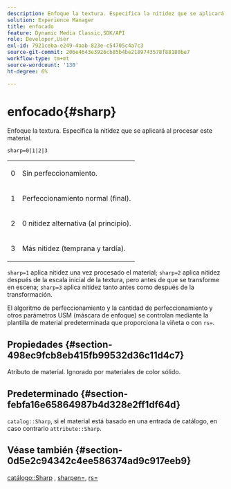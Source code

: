```yaml
---
description: Enfoque la textura. Especifica la nitidez que se aplicará al procesar este material.
solution: Experience Manager
title: enfocado
feature: Dynamic Media Classic,SDK/API
role: Developer,User
exl-id: 7921ceba-e249-4aab-823e-c54705c4a7c3
source-git-commit: 206e4643e3926cb85b4be2189743578f88180be7
workflow-type: tm+mt
source-wordcount: '130'
ht-degree: 6%

---
```


# enfocado{#sharp}

Enfoque la textura. Especifica la nitidez que se aplicará al procesar este material.

`sharp=0|1|2|3`

<table id="simpletable_04B4EAA7CE7D4ED48A61A50CD001388F"> 
 <tr class="strow"> 
  <td class="stentry"> <p>0 </p> </td> 
  <td class="stentry"> <p>Sin perfeccionamiento. </p> </td> 
 </tr> 
 <tr class="strow"> 
  <td class="stentry"> <p>1 </p> </td> 
  <td class="stentry"> <p>Perfeccionamiento normal (final). </p> </td> 
 </tr> 
 <tr class="strow"> 
  <td class="stentry"> <p>2 </p> </td> 
  <td class="stentry"> <p>0 nitidez alternativa (al principio). </p> </td> 
 </tr> 
 <tr class="strow"> 
  <td class="stentry"> <p>3 </p> </td> 
  <td class="stentry"> <p>Más nitidez (temprana y tardía). </p> </td> 
 </tr> 
</table>

`sharp=1` aplica nitidez una vez procesado el material;  `sharp=2` aplica nitidez después de la escala inicial de la textura, pero antes de que se transforme en escena;  `sharp=3` aplica nitidez tanto antes como después de la transformación.

El algoritmo de perfeccionamiento y la cantidad de perfeccionamiento y otros parámetros USM (máscara de enfoque) se controlan mediante la plantilla de material predeterminada que proporciona la viñeta o con `rs=`.

## Propiedades {#section-498ec9fcb8eb415fb99532d36c11d4c7}

Atributo de material. Ignorado por materiales de color sólido.

## Predeterminado {#section-febfa16e65864987b4d328e2ff1df64d}

`catalog::Sharp`, si el material está basado en una entrada de catálogo, en caso contrario  `attribute::Sharp`.

## Véase también {#section-0d5e2c94342c4ee586374ad9c917eeb9}

[catálogo::Sharp](../../../../../ir-api/material-cat/image-rendering-api-ref/c-ir-material-catalog/c-ir-material-data-reference/r-ir-sharp-dataref.md#reference-f79a14bd52474dfd8495115d398a30d0) ,  [sharpen=](../../../../../ir-api/http-protocol/image-rendering-api-ref/c-ir-http-protocol-ref/c-ir-http-protocol-command-reference/r-ir-http-sharpen.md#reference-13034d22d176483cb99ccafc2a4f6a6e),  [rs=](../../../../../ir-api/http-protocol/image-rendering-api-ref/c-ir-http-protocol-ref/c-ir-http-protocol-command-reference/r-ir-rs.md#reference-d20cefaaa6cd4f449d1591c87959b4cf)
